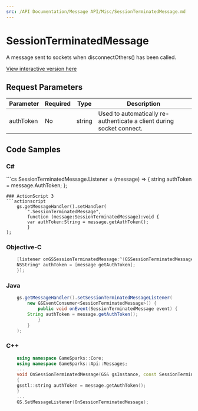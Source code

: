```yaml
---
src: /API Documentation/Message API/Misc/SessionTerminatedMessage.md
---
```


# SessionTerminatedMessage


A message sent to sockets when disconnectOthers() has been called.


<a href="https://api.gamesparks.net/#sessionterminatedmessage" target="_gsapi">View interactive version here</a>

## Request Parameters

Parameter | Required | Type | Description
--------- | -------- | ---- | -----------
authToken | No | string | Used to automatically re-authenticate a client during socket connect.



## Code Samples

<h3>C#</h3>
```cs
	SessionTerminatedMessage.Listener = (message) => {
	string authToken = message.AuthToken; 
	};

```
### ActionScript 3
```actionscript
	gs.getMessageHandler().setHandler(
		".SessionTerminatedMessage",
		function (message:SessionTerminatedMessage):void {
		var authToken:String = message.getAuthToken(); 
		}
);

```
### Objective-C
```objectivec
	[listener onGSSessionTerminatedMessage:^(GSSessionTerminatedMessage* message) {
	NSString* authToken = [message getAuthToken]; 
	}];

```
### Java
```java
	gs.getMessageHandler().setSessionTerminatedMessageListener(
		new GSEventConsumer<SessionTerminatedMessage>() {
			public void onEvent(SessionTerminatedMessage event) {
		String authToken = message.getAuthToken(); 
			}
		}
	);
```
### C++
```cpp
	using namespace GameSparks::Core;
	using namespace GameSparks::Api::Messages;
	...
	void OnSessionTerminatedMessage(GS& gsInstance, const SessionTerminatedMessage& message)
	{
	gsstl::string authToken = message.getAuthToken(); 
	}
	...
	GS.SetMessageListener(OnSessionTerminatedMessage);
```

